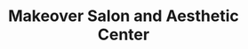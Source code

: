 ---
title: "Makeover Salon and Aesthetic Center"
url: /baguio-city/makeover-salon-and-aesthetic-center/
shop: Kosmetik
---